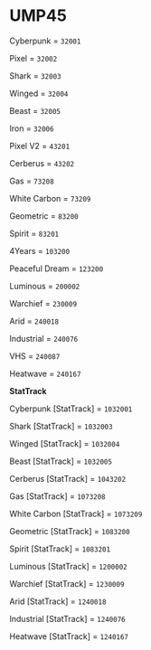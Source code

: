 # UMP45


Cyberpunk = `32001`

Pixel = `32002`

Shark = `32003`

Winged = `32004`

Beast = `32005`

Iron = `32006`

Pixel V2 = `43201`

Cerberus = `43202`

Gas = `73208`

White Carbon = `73209`

Geometric = `83200`

Spirit = `83201`

4Years = `103200`

Peaceful Dream = `123200`

Luminous = `200002`

Warchief = `230009`

Arid = `240018`

Industrial = `240076`

VHS = `240087`

Heatwave = `240167`

**StatTrack**


Cyberpunk [StatTrack] = `1032001`

Shark [StatTrack] = `1032003`

Winged [StatTrack] = `1032004`

Beast [StatTrack] = `1032005`

Cerberus [StatTrack] = `1043202`

Gas [StatTrack] = `1073208`

White Carbon [StatTrack] = `1073209`

Geometric [StatTrack] = `1083200`

Spirit [StatTrack] = `1083201`

Luminous [StatTrack] = `1200002`

Warchief [StatTrack] = `1230009`

Arid [StatTrack] = `1240018`

Industrial [StatTrack] = `1240076`

Heatwave [StatTrack] = `1240167`
